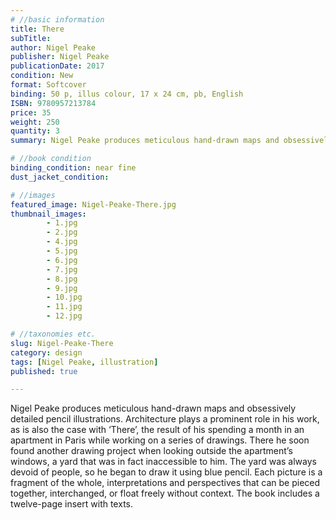```yaml
---
# //basic information
title: There
subTitle:
author: Nigel Peake
publisher: Nigel Peake
publicationDate: 2017
condition: New
format: Softcover
binding: 50 p, illus colour, 17 x 24 cm, pb, English
ISBN: 9780957213784
price: 35
weight: 250
quantity: 3
summary: Nigel Peake produces meticulous hand-drawn maps and obsessively detailed pencil illustrations. Architecture plays a prominent role in his work, as is also the case with ‘There’, the result of his spending a month in an apartment in Paris while working on a series of drawings.

# //book condition
binding_condition: near fine
dust_jacket_condition:

# //images
featured_image: Nigel-Peake-There.jpg
thumbnail_images:
        - 1.jpg
        - 2.jpg
        - 4.jpg
        - 5.jpg
        - 6.jpg
        - 7.jpg
        - 8.jpg
        - 9.jpg
        - 10.jpg
        - 11.jpg
        - 12.jpg

# //taxonomies etc.
slug: Nigel-Peake-There
category: design
tags: [Nigel Peake, illustration]
published: true

---
```



Nigel Peake produces meticulous hand-drawn maps and obsessively detailed pencil illustrations. Architecture plays a prominent role in his work, as is also the case with ‘There’, the result of his spending a month in an apartment in Paris while working on a series of drawings. There he soon found another drawing project when looking outside the apartment’s windows, a yard that was in fact inaccessible to him. The yard was always devoid of people, so he began to draw it using blue pencil. Each picture is a fragment of the whole, interpretations and perspectives that can be pieced together, interchanged, or float freely without context. The book includes a twelve-page insert with texts.<br>